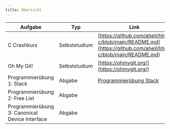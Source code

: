 ```yaml
---
title: Übersicht
---
```


| Aufgabe | Typ | Link | 
| --- | --- | --- |
| C Crashkurs | Selbststudium | [https://github.com/aheil/hhn-c/blob/main/README.md](https://github.com/aheil/hhn-c/blob/main/README.md) | 
| Oh My Git! | Selbststudium | [https://ohmygit.org/](https://ohmygit.org/) | 
| Programmierübung 1: Stack | Abgabe | [Programmierübung Stack](https://aheil.de/os/modules/hausaufgaben/stack/) |
| Programmierübung 2: Free List | Abgabe | |
| Programmierübung 3: Canonical Device Interface | Abgabe | | 
